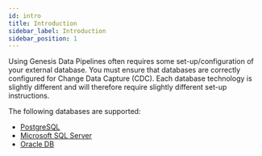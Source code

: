 ```yaml
---
id: intro
title: Introduction
sidebar_label: Introduction
sidebar_position: 1
---
```


Using Genesis Data Pipelines often requires some set-up/configuration of your external database. You must ensure that databases are correctly configured for Change Data Capture (CDC). Each database technology is slightly different and will therefore require slightly different set-up instructions.

The following databases are supported:

- [PostgreSQL](/operations/pipeline-setup/postgres)
- [Microsoft SQL Server](/operations/pipeline-setup/mssql)
- [Oracle DB](/operations/pipeline-setup/oracle)
